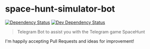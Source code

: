 # space-hunt-simulator-bot

[![Dependency Status](https://david-dm.org/EdJoPaTo/space-hunt-simulator-bot/status.svg)](https://david-dm.org/EdJoPaTo/space-hunt-simulator-bot)
[![Dev Dependency Status](https://david-dm.org/EdJoPaTo/space-hunt-simulator-bot/dev-status.svg)](https://david-dm.org/EdJoPaTo/space-hunt-simulator-bot?type=dev)

> Telegram Bot to assist you with the Telegram game SpaceHunt

I'm happily accepting Pull Requests and ideas for improvement!
